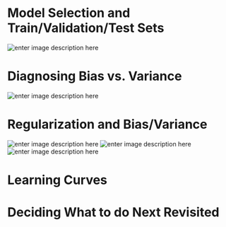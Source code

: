 # Model Selection and Train/Validation/Test Sets
![enter image description here](https://lh3.googleusercontent.com/kJXNYkQLHGG7LbppzjfPDvRv754SnpCynXJlue_hsb7sCurR-5xBMgXUB3LimOG85v0UtV2OF0g)

# Diagnosing Bias vs. Variance
![enter image description here](https://lh3.googleusercontent.com/beTGeArw5TayCfVykKOtIg6itLRsC7tMJltl9xoAQHrJPGZsZO65eEV_r1C9iyBOOtSD_kDn_L8)

# Regularization and Bias/Variance
![enter image description here](https://lh3.googleusercontent.com/6dp7_UKdi6l6e8Airrqu7UfQ5wPkgGlWMiAWhDVLewWCGzc7w3jdVjbtEDljP5KQxi9jQS-SrQM)
![enter image description here](https://lh3.googleusercontent.com/BOLkogc0PP_1azr7A1El-AtblGPG_WnTPL7BU9ROSpE4juFK5YbeuVN_mXgPL4KrZKHy0M7uIKE)
![enter image description here](https://lh3.googleusercontent.com/o_RE00gBhg-ZnnFrvRffKED7cxiiZfwgcj6w3Rpj43psUvXKkqhyYOmdh78iBXPuIvUD_KKMTcA)

# Learning Curves



# Deciding What to do Next Revisited
<!--stackedit_data:
eyJoaXN0b3J5IjpbLTE4MjMxMDM4MzIsLTE0NjE2NjY4NjgsLT
E4MDcxNDMwODMsMTk4MDI4MDAyNCwtNTAzOTg1MzcxXX0=
-->